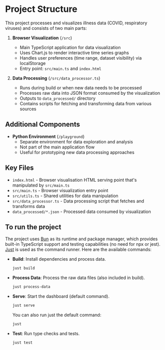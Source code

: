 # Project Structure

This project processes and visualizes illness data (COVID, respiratory viruses) and consists of two main parts:

1. **Browser Visualization** (`/src`)
   - Main TypeScript application for data visualization
   - Uses Chart.js to render interactive time series graphs
   - Handles user preferences (time range, dataset visibility) via localStorage
   - Entry point: `src/main.ts` and `index.html`

2. **Data Processing** (`/src/data_processor.ts`)
   - Runs during build or when new data needs to be processed
   - Processes raw data into JSON format consumed by the visualization
   - Outputs to `data_processed/` directory
   - Contains scripts for fetching and transforming data from various sources

## Additional Components

- **Python Environment** (`/playground`)
  - Separate environment for data exploration and analysis
  - Not part of the main application flow
  - Useful for prototyping new data processing approaches

## Key Files
- `index.html` - Browser visualisation HTML serving point that's manipulated by `src/main.ts`
- `src/main.ts` - Browser visualization entry point
- `src/utils.ts` - Shared utilities for data manipulation
- `src/data_processor.ts` - Data processing script that fetches and transforms data
- `data_processed/*.json` - Processed data consumed by visualization

## To run the project
The project uses [Bun](https://bun.sh/) as its runtime and package manager, which provides built-in TypeScript support and testing capabilities (no need for npx or jest). [Just](https://github.com/casey/just) is used as the command runner. Here are the available commands:

- **Build**: Install dependencies and process data.
    ```bash
    just build
    ```

- **Process Data**: Process the raw data files (also included in build).
    ```bash
    just process-data
    ```
    
- **Serve**: Start the dashboard (default command).
    ```bash
    just serve
    ```
    
    You can also run just the default command:
    ```bash
    just
    ```

- **Test**: Run type checks and tests.
    ```bash
    just test
    ```
